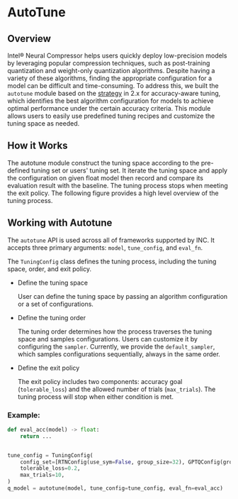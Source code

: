AutoTune
============

## Overview

Intel® Neural Compressor helps users quickly deploy low-precision models by leveraging popular compression techniques, such as post-training quantization and weight-only quantization algorithms. Despite having a variety of these algorithms, finding the appropriate configuration for a model can be difficult and time-consuming. To address this, we built the `autotune` module based on the [strategy](./tuning_strategies.md) in 2.x for accuracy-aware tuning, which identifies the best algorithm configuration for models to achieve optimal performance under the certain accuracy criteria. This module allows users to easily use predefined tuning recipes and customize the tuning space as needed.

## How it Works

The autotune module construct the tuning space according to the pre-defined tuning set or users' tuning set. It iterate the tuning space and apply the configuration on given float model then record and compare its evaluation result with the baseline. The tuning process stops when meeting the exit policy. The following figure provides a high level overview of the tuning process.

<FIG>



## Working with Autotune

The `autotune` API is used across all of frameworks supported by INC. It accepts three primary arguments: `model`, `tune_config`, and `eval_fn`.

The `TuningConfig` class defines the tuning process, including the tuning space, order, and exit policy.

- Define the tuning space

  User can define the tuning space by passing an algorithm configuration or a set of configurations.

- Define the tuning order

  The tuning order determines how the process traverses the tuning space and samples configurations. Users can customize it by configuring the `sampler`. Currently, we provide the `default_sampler`, which samples configurations sequentially, always in the same order.

- Define the exit policy

  The exit policy includes two components: accuracy goal (`tolerable_loss`) and the allowed number of trials (`max_trials`). The tuning process will stop when either condition is met.

### Example:

```python
def eval_acc(model) -> float:
    return ...


tune_config = TuningConfig(
    config_set=[RTNConfig(use_sym=False, group_size=32), GPTQConfig(group_size=128, use_sym=False)],
    tolerable_loss=0.2,
    max_trials=10,
)
q_model = autotune(model, tune_config=tune_config, eval_fn=eval_acc)
```
